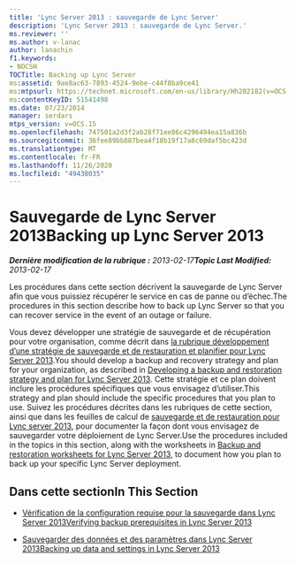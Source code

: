 ```yaml
---
title: 'Lync Server 2013 : sauvegarde de Lync Server'
description: 'Lync Server 2013 : sauvegarde de Lync Server.'
ms.reviewer: ''
ms.author: v-lanac
author: lanachin
f1.keywords:
- NOCSH
TOCTitle: Backing up Lync Server
ms:assetid: 9ae8ac63-7893-4524-9ebe-c44f8ba9ce41
ms:mtpsurl: https://technet.microsoft.com/en-us/library/Hh202182(v=OCS.15)
ms:contentKeyID: 51541498
ms.date: 07/23/2014
manager: serdars
mtps_version: v=OCS.15
ms.openlocfilehash: 747501a2d3f2ab28f71ee06c4296494ea15a836b
ms.sourcegitcommit: 36fee89bb887bea4f18b19f17a8c69daf5bc423d
ms.translationtype: MT
ms.contentlocale: fr-FR
ms.lasthandoff: 11/26/2020
ms.locfileid: "49438035"
---
```

# <a name="backing-up-lync-server-2013"></a><span data-ttu-id="b5446-103">Sauvegarde de Lync Server 2013</span><span class="sxs-lookup"><span data-stu-id="b5446-103">Backing up Lync Server 2013</span></span>

<div data-xmlns="http://www.w3.org/1999/xhtml">

<div class="topic" data-xmlns="http://www.w3.org/1999/xhtml" data-msxsl="urn:schemas-microsoft-com:xslt" data-cs="https://msdn.microsoft.com/">

<div data-asp="https://msdn2.microsoft.com/asp">



</div>

<div id="mainSection">

<div id="mainBody"><span data-ttu-id="b5446-104">

<span> </span></span><span class="sxs-lookup"><span data-stu-id="b5446-104">

<span> </span></span></span>

<span data-ttu-id="b5446-105">_**Dernière modification de la rubrique :** 2013-02-17_</span><span class="sxs-lookup"><span data-stu-id="b5446-105">_**Topic Last Modified:** 2013-02-17_</span></span>

<span data-ttu-id="b5446-106">Les procédures dans cette section décrivent la sauvegarde de Lync Server afin que vous puissiez récupérer le service en cas de panne ou d’échec.</span><span class="sxs-lookup"><span data-stu-id="b5446-106">The procedures in this section describe how to back up Lync Server so that you can recover service in the event of an outage or failure.</span></span>

<span data-ttu-id="b5446-107">Vous devez développer une stratégie de sauvegarde et de récupération pour votre organisation, comme décrit dans [la rubrique développement d’une stratégie de sauvegarde et de restauration et planifier pour Lync Server 2013](lync-server-2013-developing-a-backup-and-restoration-strategy-and-plan.md).</span><span class="sxs-lookup"><span data-stu-id="b5446-107">You should develop a backup and recovery strategy and plan for your organization, as described in [Developing a backup and restoration strategy and plan for Lync Server 2013](lync-server-2013-developing-a-backup-and-restoration-strategy-and-plan.md).</span></span> <span data-ttu-id="b5446-108">Cette stratégie et ce plan doivent inclure les procédures spécifiques que vous envisagez d’utiliser.</span><span class="sxs-lookup"><span data-stu-id="b5446-108">This strategy and plan should include the specific procedures that you plan to use.</span></span> <span data-ttu-id="b5446-109">Suivez les procédures décrites dans les rubriques de cette section, ainsi que dans les feuilles de calcul de [sauvegarde et de restauration pour Lync server 2013](lync-server-2013-backup-and-restoration-worksheets.md), pour documenter la façon dont vous envisagez de sauvegarder votre déploiement de Lync Server.</span><span class="sxs-lookup"><span data-stu-id="b5446-109">Use the procedures included in the topics in this section, along with the worksheets in [Backup and restoration worksheets for Lync Server 2013](lync-server-2013-backup-and-restoration-worksheets.md), to document how you plan to back up your specific Lync Server deployment.</span></span>

<div>

## <a name="in-this-section"></a><span data-ttu-id="b5446-110">Dans cette section</span><span class="sxs-lookup"><span data-stu-id="b5446-110">In This Section</span></span>

  - [<span data-ttu-id="b5446-111">Vérification de la configuration requise pour la sauvegarde dans Lync Server 2013</span><span class="sxs-lookup"><span data-stu-id="b5446-111">Verifying backup prerequisites in Lync Server 2013</span></span>](lync-server-2013-verifying-backup-prerequisites.md)

  - [<span data-ttu-id="b5446-112">Sauvegarder des données et des paramètres dans Lync Server 2013</span><span class="sxs-lookup"><span data-stu-id="b5446-112">Backing up data and settings in Lync Server 2013</span></span>](lync-server-2013-backing-up-data-and-settings.md)

<span data-ttu-id="b5446-113"></div>

</div>

<span> </span>

</div>

</div>

</span><span class="sxs-lookup"><span data-stu-id="b5446-113"></div>

</div>

<span> </span>

</div>

</div>

</span></span></div>

